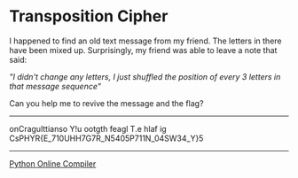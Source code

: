 # Transposition Cipher

I happened to find an old text message from my friend. The letters in there have been mixed up. Surprisingly, my friend was able to leave a note that said:

*"I didn't change any letters, I just shuffled the position of every 3 letters in that message sequence"*

Can you help me to revive the message and the flag?

___
onCragulttianso Y!u ootgth  feagl T.e hlaf ig CsPHYR{E_710UHH7G7R_N5405P711N_04SW34_Y}5
___
[Python Online Compiler](https://www.programiz.com/python-programming/online-compiler/)
